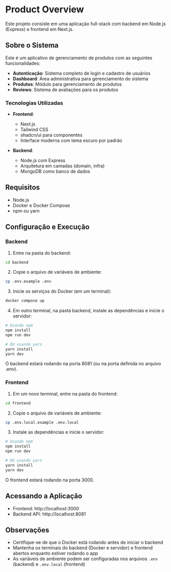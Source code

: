 # Product Overview

Este projeto consiste em uma aplicação full-stack com backend em Node.js (Express) e frontend em Next.js.

## Sobre o Sistema

Este é um aplicativo de gerenciamento de produtos com as seguintes funcionalidades:

- **Autenticação**: Sistema completo de login e cadastro de usuários
- **Dashboard**: Área administrativa para gerenciamento do sistema
- **Produtos**: Módulo para gerenciamento de produtos
- **Reviews**: Sistema de avaliações para os produtos

### Tecnologias Utilizadas

- **Frontend**:

  - Next.js
  - Tailwind CSS
  - shadcn/ui para componentes
  - Interface moderna com tema escuro por padrão

- **Backend**:
  - Node.js com Express
  - Arquitetura em camadas (domain, infra)
  - MongoDB como banco de dados

## Requisitos

- Node.js
- Docker e Docker Compose
- npm ou yarn

## Configuração e Execução

### Backend

1. Entre na pasta do backend:

```bash
cd backend
```

2. Copie o arquivo de variáveis de ambiente:

```bash
cp .env.example .env
```

3. Inicie os serviços do Docker (em um terminal):

```bash
docker compose up
```

4. Em outro terminal, na pasta backend, instale as dependências e inicie o servidor:

```bash
# Usando npm
npm install
npm run dev

# OU usando yarn
yarn install
yarn dev
```

O backend estará rodando na porta 8081 (ou na porta definida no arquivo .env).

### Frontend

1. Em um novo terminal, entre na pasta do frontend:

```bash
cd frontend
```

2. Copie o arquivo de variáveis de ambiente:

```bash
cp .env.local.example .env.local
```

3. Instale as dependências e inicie o servidor:

```bash
# Usando npm
npm install
npm run dev

# OU usando yarn
yarn install
yarn dev
```

O frontend estará rodando na porta 3000.

## Acessando a Aplicação

- Frontend: http://localhost:3000
- Backend API: http://localhost:8081

## Observações

- Certifique-se de que o Docker está rodando antes de iniciar o backend
- Mantenha os terminais do backend (Docker e servidor) e frontend abertos enquanto estiver rodando o app
- As variáveis de ambiente podem ser configuradas nos arquivos `.env` (backend) e `.env.local` (frontend)
